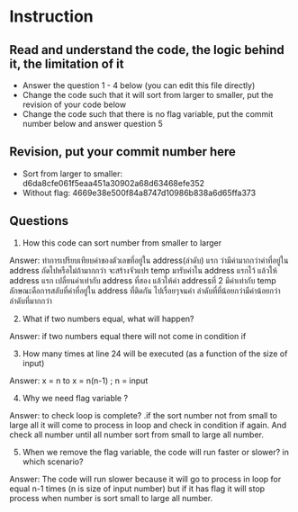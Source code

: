 ﻿# Instruction

## Read and understand the code, the logic behind it, the limitation of it
* Answer the question 1 - 4 below (you can edit this file directly)
* Change the code such that it will sort from larger to smaller, put the revision of your code below
* Change the code such that there is no flag variable, put the commit number below and answer question 5 


## Revision, put your commit number here
* Sort from larger to smaller: d6da8cfe061f5eaa451a30902a68d63468efe352
* Without flag: 4669e38e500f84a8747d10986b838a6d65ffa373

## Questions
1. How this code can sort number from smaller to larger
 
Answer: ทำการเปรียบเทียบค่าของตัวเลขที่อยู่ใน address(ลำดับ) แรก
		ว่ามีค่ามากกว่าค่าที่อยู่ใน address ถัดไปหรือไม่ถ้ามากกว่า
		จะสร้างจัวแปร temp มารับค่าใน address แรกไว้ แล้วให้ address แรก
		เปลี่ยนค่าเท่ากับ address ที่สอง แล้วให้ค่า addressที่ 2
		มีค่าเท่ากับ temp ลักษณะคือการสลับที่ค่าที่อยู่ใน address ที่ติดกัน
		ไปเรื่อยๆจนค่า ลำดับที่ที่น้อยกว่ามีค่าน้อยกว่าลำดับที่มากกว่า

2. What if two numbers equal, what will happen? 

Answer: if two numbers equal there will not come in condition if  

3. How many times at line 24 will be executed (as a function of the size of input) 

Answer: x = n to x = n(n-1)  ; n = input

4. Why we need flag variable ? 

Answer: to check loop is complete? .if the sort number not from small to large
		all it will come to process in loop and check in condition if again.
		And check all number until all number sort from small to large all number.

5. When we remove the flag variable, the code will run faster or slower? in which scenario? 

Answer: The code will run slower because it will go to process in loop for equal n-1 times (n is size of input number)  but if it has
		flag it will stop process when number is sort small to large all number.